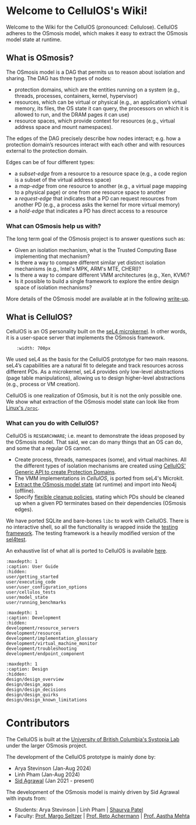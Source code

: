 # Welcome to CellulOS's Wiki!

Welcome to the Wiki for the CellulOS (pronounced: Cellulose). 
CellulOS adheres to the OSmosis model, which makes it easy to extract 
the OSmosis model state at runtime.

## What is OSmosis?

The OSmosis model is a DAG that permits us to reason
about isolation and sharing. The DAG has three types of
nodes: 
- protection domains, which are the entities running on a
system (e.g., threads, processes, containers, kernel, hypervisor)
- resources, which can be virtual or physical (e.g., an
application’s virtual memory, its files, the OS state it can
query, the processors on which it is allowed to run, and the
DRAM pages it can use)
- resource spaces, which provide context for resources (e.g., virtual address space and mount
namespaces).

The edges of the DAG precisely describe how nodes interact; e.g. 
how a protection domain’s resources interact with
each other and with resources external to the protection
domain.

Edges can be of four different types: 
- a *subset-edge* from a resource to a resource space (e.g., a code region is a subset
of the virtual address space) 
- a *map-edge* from one resource to another (e.g., a virtual page mapping to a physical page) or
one from one resource space to another 
- a *request-edge* that indicates that a PD can request resources from another PD (e.g., a process
asks the kernel for more virtual memory)
- a *hold-edge* that indicates a PD has direct access to a resource

### What can OSmosis help us with?
The long term goal of the OSmosis project is to answer questions such as:

* Given an isolation mechanism, what is the Trusted Computing Base implementing that mechanism?
* Is there a way to compare different similar yet distinct isolation mechanisms (e.g., Intel's MPK, ARM's MTE, CHERI)?
* Is there a way to compare different VMM architectures (e.g., Xen, KVM)?
* Is it possible to build a single framework to explore the entire design space of isolation mechanisms?

More details of the OSmosis model are available at in the following 
[write-up](https://sid-agrawal.ca/agrawal_osmosis_2024.pdf).

## What is CellulOS?
CellulOS is an OS personality built on the [seL4 microkernel](https://sel4.systems/).
In other words, it is a user-space server that
implements the OSmosis framework. 
```{image} ./figures/CellulOS_Arch.png
    :width: 700px
```

We used seL4 as the basis for the CellulOS prototype for two main reasons. 
seL4’s capabilities are a natural fit to delegate and track resources
across different PDs. 
As a microkernel, seL4 provides only low-level abstractions (page table manipulations), allowing
us to design higher-level abstractions (e.g., process or VM creation). 

CellulOS is one realization of OSmosis, but it is not the only possible one. 
We show what extraction of the OSmosis model state can look like from [Linux's `/proc`](target_proc_model_state).


### What can you do with CellulOS?
CellulOS is `RESEARCHWARE`; i.e. meant to demonstrate the ideas proposed by the OSmosis model.
That said, we can do many things that an OS can do, and some that a regular OS cannot. 

* Create process, threads, namespaces (some), and virtual machines.
All the different types of isolation mechanisms are created using 
[CellulOS' Generic API to create Protection Domains](target_flexible_pd).
* The VMM implementations in *CellulOS*, is ported from seL4's Microkit[](target_virtual_machine_monitor).
* [Extract the OSmosis model state](target_model_state) (at runtime) and import into Neo4j (offline).
* Specify [flexible cleanup policies](target_configuration_cleanup_policy), stating which PDs should be cleaned up when a given 
PD terminates based on their dependencies (OSmosis edges).

We have ported SQLite and bare-bones `libc` to work with CellulOS.
There is no interactive shell, so all the functionality is wrapped inside the [testing framework](target_system_tests).
The testing framework is a heavily modified version of the [sel4test](https://docs.sel4.systems/projects/sel4test/). 

An exhaustive list of what all is ported to CellulOS is available [here](target_system_tests).


```{toctree}
:maxdepth: 1
:caption: User Guide
:hidden:
user/getting_started
user/executing_code
user/user_configuration_options
user/cellulos_tests
user/model_state
user/running_benchmarks
```

```{toctree}
:maxdepth: 1
:caption: Development
:hidden:
development/resource_servers
development/resources
development/implementation_glossary
development/virtual_machine_monitor
development/troubleshooting
development/endpoint_component
```

```{toctree}
:maxdepth: 1
:caption: Design
:hidden:
design/design_overview
design/design_apps
design/design_decisions
design/design_quirks
design/design_known_limitations
```

# Contributors
The CellulOS is built at the [University of British Columbia's Systopia Lab](https://systopia.cs.ubc.ca/)
under the larger OSmosis project.

The development of the CellulOS prototype is mainly done by:
* Arya Stevinson (Jan-Aug 2024)
* Linh Pham  (Jan-Aug 2024)
* [Sid Agrawal](https://sid-agrawal.ca) (Jan 2021 - present)

The development of the OSmosis model is mainly driven by Sid Agrawal with inputs from:
* Students: Arya Stevinson | Linh Pham | [Shaurya Patel](https://shauryapatel1995.github.io/)
* Faculty: [Prof. Margo Seltzer](https://seltzer.com/margo) | [Prof. Reto Achermann](https://retoachermann.ch/) | [Prof. Aastha Mehta](https://aasthakm.github.io/)